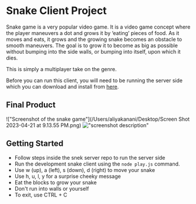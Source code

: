 # Snake Client Project

Snake game is a very popular video game. It is a video game concept where the player maneuvers a dot and grows it by ‘eating’ pieces of food. As it moves and eats, it grows and the growing snake becomes an obstacle to smooth maneuvers. The goal is to grow it to become as big as possible without bumping into the side walls, or bumping into itself, upon which it dies.

This is simply a multiplayer take on the genre.

Before you can run this client, you will need to be running the server side which you can download and install from [here](https://github.com/lighthouse-labs/snek-multiplayer). 

## Final Product

!["Screenshot of the snake game"](/Users/aliyakanani/Desktop/Screen Shot 2023-04-21 at 9.13.55 PM.png)
!["screenshot description"](#)


## Getting Started

- Follow steps inside the snek server repo to run the server side
- Run the development snake client using the `node play.js` command.
- Use w (up), a (left), s (down), d (right) to move your snake
- Use h, u, l, y for a surprise cheeky message
- Eat the blocks to grow your snake
- Don't run into walls or yourself
- To exit, use CTRL + C
